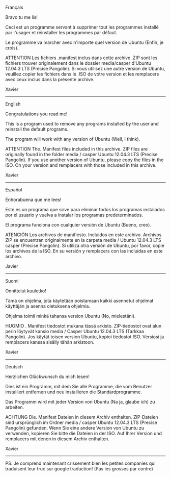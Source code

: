 Français

Bravo tu me lis!

Ceci est un programme servant à supprimer tout les programmes installé par l'usager et réinstaller les programmes par défaut.

Le programme va marcher avec n'importe quel version de Ubuntu (Enfin, je crois).

ATTENTION
Les fichiers .manifest inclus dans cette archive .ZIP sont les fichiers trouver originalement dans le dossier media/casper d'Ubuntu 12.04.3 LTS (Precise Pangolin).
Si vous utilisez une autre version de Ubuntu, veuillez copier les fichiers dans le .ISO de votre version et les remplacers avec ceux inclus dans la présente archive.

Xavier

*******************************************************************************

English

Congratulations you read me!

This is a program used to remove any programs installed by the user and reinstall the default programs.

The program will work with any version of Ubuntu (Well, I think).

ATTENTION
The. Manifest files included in this archive. ZIP files are originally found in the folder media / casper Ubuntu 12.04.3 LTS (Precise Pangolin).
If you use another version of Ubuntu, please copy the files in the ISO. On your version and remplacers with those included in this archive.

Xavier

*******************************************************************************

Español

Enhorabuena que me lees!

Este es un programa que sirve para eliminar todos los programas instalados por el usuario y vuelva a instalar los programas predeterminados.

El programa funciona con cualquier versión de Ubuntu (Bueno, creo).

ATENCIÓN
Los archivos de manifiesto. Incluidos en este archivo. Archivos ZIP se encuentran originalmente en la carpeta media / Ubuntu 12.04.3 LTS casper (Precise Pangolin).
Si utiliza otra versión de Ubuntu, por favor, copie los archivos de la ISO. En su versión y remplacers con las incluidas en este archivo.

Javier

*******************************************************************************

Suomi

Onnittelut kuuletko!

Tämä on ohjelma, jota käytetään poistamaan kaikki asennetut ohjelmat käyttäjän ja asenna oletuksena ohjelmia.

Ohjelma toimii minkä tahansa version Ubuntu (No, mielestäni).

HUOMIO
. Manifest tiedostot mukana tässä arkisto. ZIP-tiedostot ovat alun perin löytyvät kansio media / Casper Ubuntu 12.04.3 LTS (Tarkkaa Pangolin).
Jos käytät toisen version Ubuntu, kopioi tiedostot ISO. Versiosi ja remplacers kanssa sisälly tähän arkistoon.

Xavier

********************************************************************************

Deutsch

Herzlichen Glückwunsch du mich lesen!

Dies ist ein Programm, mit dem Sie alle Programme, die vom Benutzer installiert entfernen und neu installieren die Standardprogramme.

Das Programm wird mit jeder Version von Ubuntu (Na ja, glaube ich) zu arbeiten.

ACHTUNG
Die. Manifest Dateien in diesem Archiv enthalten. ZIP-Dateien sind ursprünglich im Ordner media / casper Ubuntu 12.04.3 LTS (Precise Pangolin) gefunden.
Wenn Sie eine andere Version von Ubuntu zu verwenden, kopieren Sie bitte die Dateien in der ISO. Auf Ihrer Version und remplacers mit denen in diesem Archiv enthalten.

Xavier

*********************************************************************************

PS. Je comprend maintenant crissement bien les petites companies qui traduisent leur truc sur google traduction! (Pas les grosses par contre)
